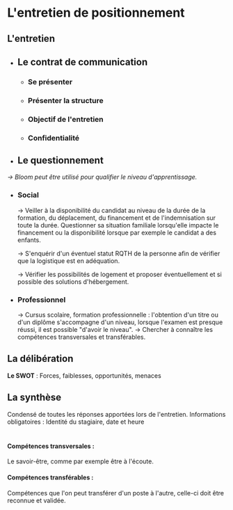 
# L'entretien de positionnement

## L'entretien
- ## Le contrat de communication
  - ### Se présenter
  - ### Présenter la structure
  - ### Objectif de l'entretien
  - ### Confidentialité

- ## Le questionnement
*→ Bloom peut être utilisé pour qualifier le niveau d'apprentissage.*
  - ### Social
	   → Veiller à la disponibilité du candidat au niveau de la durée de la formation, du déplacement, du financement et de l'indemnisation sur toute la durée. Questionner sa situation familiale lorsqu'elle impacte le financement ou la disponibilité lorsque par exemple le candidat a des enfants.
	   
       → S'enquérir d'un éventuel statut RQTH de la personne afin de vérifier que la logistique est en adéquation.

	   → Vérifier les possibilités de logement et proposer éventuellement et si possible des solutions d'hébergement.
       
  - ### Professionnel
       → Cursus scolaire, formation professionnelle : l'obtention d'un titre ou d'un diplôme s'accompagne d'un niveau, lorsque l'examen est presque réussi, il est possible "d'avoir le niveau".
       → Chercher à connaître les compétences transversales et transférables.

## La  délibération
**Le SWOT** : Forces, faiblesses, opportunités, menaces

## La synthèse
Condensé de toutes les réponses apportées lors de l'entretien.
Informations obligatoires : Identité du stagiaire, date et heure

#
#### Compétences transversales :
Le savoir-être, comme par exemple être à l'écoute.

#### Compétences transférables :
Compétences que l'on peut transférer d'un poste à l'autre, celle-ci doit être reconnue et validée.
<!--stackedit_data:
eyJoaXN0b3J5IjpbNzQwODcwODc4LC01OTgyNDQyMDNdfQ==
-->